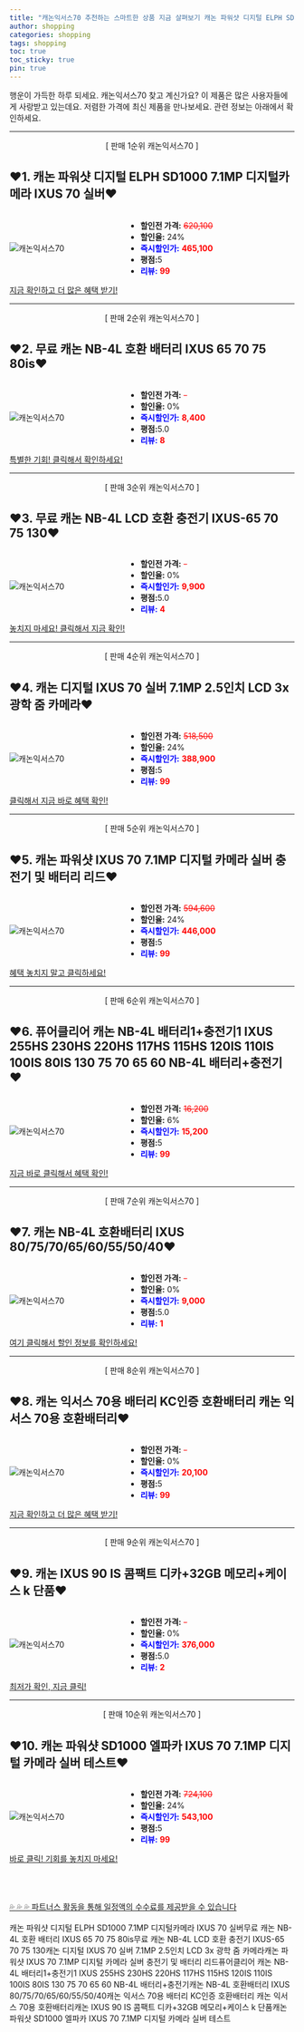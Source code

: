 ```yaml
---
title: "캐논익서스70 추천하는 스마트한 상품 지금 살펴보기 캐논 파워샷 디지털 ELPH SD1000"
author: shopping
categories: shopping
tags: shopping
toc: true
toc_sticky: true
pin: true
---
```

행운이 가득한 하루 되세요. 캐논익서스70 찾고 계신가요? 이 제품은 많은 사용자들에게 사랑받고 있는데요. 저렴한 가격에 최신 제품을 만나보세요. 관련 정보는 아래에서 확인하세요.

---
<p class="toplist" style="margin: 0 auto; display: block; width: fit-content;">[ 판매 1순위 캐논익서스70 ]</p>

<h2><strong>❤️1. 캐논 파워샷 디지털 ELPH SD1000 7.1MP 디지털카메라 IXUS 70 실버❤️</strong></h2>

<div style="display: flex; align-items: center;">
    <div style="flex: 0.4;">
        <img src="https://thumbnail9.coupangcdn.com/thumbnails/remote/230x230ex/image/vendor_inventory/6448/a5e72239283783fdbb458ce2102a05b22022a9ddea6eeba97e699cf8ec15.jpg" alt="캐논익서스70" style="max-width: 100%;">
    </div>
    <div style="flex: 0.6; margin-left: 10px;">
        <ul>
            <li><strong>할인전 가격:</strong> <del style="color: red;">620,100</del></li>
            <li><strong>할인율:</strong> 24%</li>
            <li><span style='color:blue'><strong>즉시할인가:</strong></span> <span style='color:red'><strong>465,100</strong></span></li>
            <li><strong>평점:</strong>5</li>
            <li><span style='color:blue'><strong>리뷰:</strong></span> <span style='color:red'><strong>99</strong></span></li>
        </ul>
    </div>
</div>
<div class="center">
    <a href="https://William4Davisa.github.io?lptag=AF9450613&subid=githubio&pageKey=8101372332&traceid=V0-153&itemId=22916560429&vendorItemId=89950976584" class="myButton">
        지금 확인하고 더 많은 혜택 받기!
    </a>
</div>


---
<p class="toplist" style="margin: 0 auto; display: block; width: fit-content;">[ 판매 2순위 캐논익서스70 ]</p>

<h2><strong>❤️2. 무료 캐논 NB-4L 호환 배터리 IXUS 65 70 75 80is❤️</strong></h2>

<div style="display: flex; align-items: center;">
    <div style="flex: 0.4;">
        <img src="https://thumbnail6.coupangcdn.com/thumbnails/remote/230x230ex/image/vendor_inventory/907d/98fed19bec80b920dfc4c3481d88c638b59a736a92f1fa919f605be666de.jpg" alt="캐논익서스70" style="max-width: 100%;">
    </div>
    <div style="flex: 0.6; margin-left: 10px;">
        <ul>
            <li><strong>할인전 가격:</strong> <del style="color: red;">-</del></li>
            <li><strong>할인율:</strong> 0%</li>
            <li><span style='color:blue'><strong>즉시할인가:</strong></span> <span style='color:red'><strong>8,400</strong></span></li>
            <li><strong>평점:</strong>5.0</li>
            <li><span style='color:blue'><strong>리뷰:</strong></span> <span style='color:red'><strong>8</strong></span></li>
        </ul>
    </div>
</div>
<div class="center">
    <a href="https://William4Davisa.github.io?lptag=AF9450613&subid=githubio&pageKey=247191823&traceid=V0-153&itemId=782951826&vendorItemId=4982352321" class="myButton">
        특별한 기회! 클릭해서 확인하세요!
    </a>
</div>


---
<p class="toplist" style="margin: 0 auto; display: block; width: fit-content;">[ 판매 3순위 캐논익서스70 ]</p>

<h2><strong>❤️3. 무료 캐논 NB-4L LCD 호환 충전기 IXUS-65 70 75 130❤️</strong></h2>

<div style="display: flex; align-items: center;">
    <div style="flex: 0.4;">
        <img src="https://thumbnail9.coupangcdn.com/thumbnails/remote/230x230ex/image/vendor_inventory/9b75/199ced1885f605d914f3f7da323d304f92e3101f0d4ba602fd7abddea5ff.jpg" alt="캐논익서스70" style="max-width: 100%;">
    </div>
    <div style="flex: 0.6; margin-left: 10px;">
        <ul>
            <li><strong>할인전 가격:</strong> <del style="color: red;">-</del></li>
            <li><strong>할인율:</strong> 0%</li>
            <li><span style='color:blue'><strong>즉시할인가:</strong></span> <span style='color:red'><strong>9,900</strong></span></li>
            <li><strong>평점:</strong>5.0</li>
            <li><span style='color:blue'><strong>리뷰:</strong></span> <span style='color:red'><strong>4</strong></span></li>
        </ul>
    </div>
</div>
<div class="center">
    <a href="https://William4Davisa.github.io?lptag=AF9450613&subid=githubio&pageKey=206733354&traceid=V0-153&itemId=610776714&vendorItemId=4602619515" class="myButton">
        놓치지 마세요! 클릭해서 지금 확인!
    </a>
</div>


---
<p class="toplist" style="margin: 0 auto; display: block; width: fit-content;">[ 판매 4순위 캐논익서스70 ]</p>

<h2><strong>❤️4. 캐논 디지털 IXUS 70 실버 7.1MP 2.5인치 LCD 3x 광학 줌 카메라❤️</strong></h2>

<div style="display: flex; align-items: center;">
    <div style="flex: 0.4;">
        <img src="https://thumbnail6.coupangcdn.com/thumbnails/remote/230x230ex/image/vendor_inventory/c835/b6c1891a4f7912d347dc0e7e4c5b1bf0f070a863eb69f687fa676dcefe66.jpg" alt="캐논익서스70" style="max-width: 100%;">
    </div>
    <div style="flex: 0.6; margin-left: 10px;">
        <ul>
            <li><strong>할인전 가격:</strong> <del style="color: red;">518,500</del></li>
            <li><strong>할인율:</strong> 24%</li>
            <li><span style='color:blue'><strong>즉시할인가:</strong></span> <span style='color:red'><strong>388,900</strong></span></li>
            <li><strong>평점:</strong>5</li>
            <li><span style='color:blue'><strong>리뷰:</strong></span> <span style='color:red'><strong>99</strong></span></li>
        </ul>
    </div>
</div>
<div class="center">
    <a href="https://William4Davisa.github.io?lptag=AF9450613&subid=githubio&pageKey=8055861301&traceid=V0-153&itemId=22609058656&vendorItemId=89650663705" class="myButton">
        클릭해서 지금 바로 혜택 확인!
    </a>
</div>


---
<p class="toplist" style="margin: 0 auto; display: block; width: fit-content;">[ 판매 5순위 캐논익서스70 ]</p>

<h2><strong>❤️5. 캐논 파워샷 IXUS 70 7.1MP 디지털 카메라 실버 충전기 및 배터리 리드❤️</strong></h2>

<div style="display: flex; align-items: center;">
    <div style="flex: 0.4;">
        <img src="https://thumbnail8.coupangcdn.com/thumbnails/remote/230x230ex/image/vendor_inventory/f392/cb0476bdc22efe0183c2c55465d99f8af44ff2370462f1917065362aa41b.jpg" alt="캐논익서스70" style="max-width: 100%;">
    </div>
    <div style="flex: 0.6; margin-left: 10px;">
        <ul>
            <li><strong>할인전 가격:</strong> <del style="color: red;">594,600</del></li>
            <li><strong>할인율:</strong> 24%</li>
            <li><span style='color:blue'><strong>즉시할인가:</strong></span> <span style='color:red'><strong>446,000</strong></span></li>
            <li><strong>평점:</strong>5</li>
            <li><span style='color:blue'><strong>리뷰:</strong></span> <span style='color:red'><strong>99</strong></span></li>
        </ul>
    </div>
</div>
<div class="center">
    <a href="https://William4Davisa.github.io?lptag=AF9450613&subid=githubio&pageKey=8081355700&traceid=V0-153&itemId=22787356961&vendorItemId=89822363213" class="myButton">
        혜택 놓치지 말고 클릭하세요!
    </a>
</div>


---
<p class="toplist" style="margin: 0 auto; display: block; width: fit-content;">[ 판매 6순위 캐논익서스70 ]</p>

<h2><strong>❤️6. 퓨어클리어 캐논 NB-4L 배터리1+충전기1 IXUS 255HS 230HS 220HS 117HS 115HS 120IS 110IS 100IS 80IS 130 75 70 65 60 NB-4L 배터리+충전기❤️</strong></h2>

<div style="display: flex; align-items: center;">
    <div style="flex: 0.4;">
        <img src="https://thumbnail9.coupangcdn.com/thumbnails/remote/230x230ex/image/vendor_inventory/acbe/386aea6452b2790b49128470bafc6e88b834b93812daa6e2f0f485e6965e.jpg" alt="캐논익서스70" style="max-width: 100%;">
    </div>
    <div style="flex: 0.6; margin-left: 10px;">
        <ul>
            <li><strong>할인전 가격:</strong> <del style="color: red;">16,200</del></li>
            <li><strong>할인율:</strong> 6%</li>
            <li><span style='color:blue'><strong>즉시할인가:</strong></span> <span style='color:red'><strong>15,200</strong></span></li>
            <li><strong>평점:</strong>5</li>
            <li><span style='color:blue'><strong>리뷰:</strong></span> <span style='color:red'><strong>99</strong></span></li>
        </ul>
    </div>
</div>
<div class="center">
    <a href="https://William4Davisa.github.io?lptag=AF9450613&subid=githubio&pageKey=8178203377&traceid=V0-153&itemId=23376230026&vendorItemId=90406339638" class="myButton">
        지금 바로 클릭해서 혜택 확인!
    </a>
</div>


---
<p class="toplist" style="margin: 0 auto; display: block; width: fit-content;">[ 판매 7순위 캐논익서스70 ]</p>

<h2><strong>❤️7. 캐논 NB-4L 호환배터리 IXUS 80/75/70/65/60/55/50/40❤️</strong></h2>

<div style="display: flex; align-items: center;">
    <div style="flex: 0.4;">
        <img src="https://thumbnail9.coupangcdn.com/thumbnails/remote/230x230ex/image/vendor_inventory/images/2018/06/15/11/7/a425780e-6d88-48fd-a383-3986a04cfad5.jpg" alt="캐논익서스70" style="max-width: 100%;">
    </div>
    <div style="flex: 0.6; margin-left: 10px;">
        <ul>
            <li><strong>할인전 가격:</strong> <del style="color: red;">-</del></li>
            <li><strong>할인율:</strong> 0%</li>
            <li><span style='color:blue'><strong>즉시할인가:</strong></span> <span style='color:red'><strong>9,000</strong></span></li>
            <li><strong>평점:</strong>5.0</li>
            <li><span style='color:blue'><strong>리뷰:</strong></span> <span style='color:red'><strong>1</strong></span></li>
        </ul>
    </div>
</div>
<div class="center">
    <a href="https://William4Davisa.github.io?lptag=AF9450613&subid=githubio&pageKey=1115110595&traceid=V0-153&itemId=2079843755&vendorItemId=5303302444" class="myButton">
        여기 클릭해서 할인 정보를 확인하세요!
    </a>
</div>


---
<p class="toplist" style="margin: 0 auto; display: block; width: fit-content;">[ 판매 8순위 캐논익서스70 ]</p>

<h2><strong>❤️8. 캐논 익서스 70용 배터리 KC인증 호환배터리 캐논 익서스 70용 호환배터리❤️</strong></h2>

<div style="display: flex; align-items: center;">
    <div style="flex: 0.4;">
        <img src="https://thumbnail9.coupangcdn.com/thumbnails/remote/230x230ex/image/vendor_inventory/b3a2/21c9a811a7cceb790a337da2af3575109de14fa26e1c47a0715990789db1.jpg" alt="캐논익서스70" style="max-width: 100%;">
    </div>
    <div style="flex: 0.6; margin-left: 10px;">
        <ul>
            <li><strong>할인전 가격:</strong> <del style="color: red;">-</del></li>
            <li><strong>할인율:</strong> 0%</li>
            <li><span style='color:blue'><strong>즉시할인가:</strong></span> <span style='color:red'><strong>20,100</strong></span></li>
            <li><strong>평점:</strong>5</li>
            <li><span style='color:blue'><strong>리뷰:</strong></span> <span style='color:red'><strong>99</strong></span></li>
        </ul>
    </div>
</div>
<div class="center">
    <a href="https://William4Davisa.github.io?lptag=AF9450613&subid=githubio&pageKey=7944130939&traceid=V0-153&itemId=21897743030&vendorItemId=88945813462" class="myButton">
        지금 확인하고 더 많은 혜택 받기!
    </a>
</div>


---
<p class="toplist" style="margin: 0 auto; display: block; width: fit-content;">[ 판매 9순위 캐논익서스70 ]</p>

<h2><strong>❤️9. 캐논 IXUS 90 IS 콤팩트 디카+32GB 메모리+케이스 k 단품❤️</strong></h2>

<div style="display: flex; align-items: center;">
    <div style="flex: 0.4;">
        <img src="https://thumbnail7.coupangcdn.com/thumbnails/remote/230x230ex/image/vendor_inventory/0fe2/3c92f050608a0415a40df0b876735eed54624710a82b5084c850b1015899.jpg" alt="캐논익서스70" style="max-width: 100%;">
    </div>
    <div style="flex: 0.6; margin-left: 10px;">
        <ul>
            <li><strong>할인전 가격:</strong> <del style="color: red;">-</del></li>
            <li><strong>할인율:</strong> 0%</li>
            <li><span style='color:blue'><strong>즉시할인가:</strong></span> <span style='color:red'><strong>376,000</strong></span></li>
            <li><strong>평점:</strong>5.0</li>
            <li><span style='color:blue'><strong>리뷰:</strong></span> <span style='color:red'><strong>2</strong></span></li>
        </ul>
    </div>
</div>
<div class="center">
    <a href="https://William4Davisa.github.io?lptag=AF9450613&subid=githubio&pageKey=6163893957&traceid=V0-153&itemId=11981174017&vendorItemId=79253659002" class="myButton">
        최저가 확인, 지금 클릭!
    </a>
</div>


---
<p class="toplist" style="margin: 0 auto; display: block; width: fit-content;">[ 판매 10순위 캐논익서스70 ]</p>

<h2><strong>❤️10. 캐논 파워샷 SD1000 엘파카 IXUS 70 7.1MP 디지털 카메라 실버 테스트❤️</strong></h2>

<div style="display: flex; align-items: center;">
    <div style="flex: 0.4;">
        <img src="https://thumbnail6.coupangcdn.com/thumbnails/remote/230x230ex/image/vendor_inventory/9717/2e163a916c970cc5946e9c98adad53c97960849b32276409b63db383d712.JPG" alt="캐논익서스70" style="max-width: 100%;">
    </div>
    <div style="flex: 0.6; margin-left: 10px;">
        <ul>
            <li><strong>할인전 가격:</strong> <del style="color: red;">724,100</del></li>
            <li><strong>할인율:</strong> 24%</li>
            <li><span style='color:blue'><strong>즉시할인가:</strong></span> <span style='color:red'><strong>543,100</strong></span></li>
            <li><strong>평점:</strong>5</li>
            <li><span style='color:blue'><strong>리뷰:</strong></span> <span style='color:red'><strong>99</strong></span></li>
        </ul>
    </div>
</div>
<div class="center">
    <a href="https://William4Davisa.github.io?lptag=AF9450613&subid=githubio&pageKey=8081149277&traceid=V0-153&itemId=22786612735&vendorItemId=89821629675" class="myButton">
        바로 클릭! 기회를 놓치지 마세요!
    </a>
</div>

<br><br><br>[💦 💦 💦 파트너스 활동을 통해 일정액의 수수료를 제공받을 수 있습니다](https://link.coupang.com/a/bcpT2c)<br><br>캐논 파워샷 디지털 ELPH SD1000 7.1MP 디지털카메라 IXUS 70 실버무료 캐논 NB-4L 호환 배터리 IXUS 65 70 75 80is무료 캐논 NB-4L LCD 호환 충전기 IXUS-65 70 75 130캐논 디지털 IXUS 70 실버 7.1MP 2.5인치 LCD 3x 광학 줌 카메라캐논 파워샷 IXUS 70 7.1MP 디지털 카메라 실버 충전기 및 배터리 리드퓨어클리어 캐논 NB-4L 배터리1+충전기1 IXUS 255HS 230HS 220HS 117HS 115HS 120IS 110IS 100IS 80IS 130 75 70 65 60 NB-4L 배터리+충전기캐논 NB-4L 호환배터리 IXUS 80/75/70/65/60/55/50/40캐논 익서스 70용 배터리 KC인증 호환배터리 캐논 익서스 70용 호환배터리캐논 IXUS 90 IS 콤팩트 디카+32GB 메모리+케이스 k 단품캐논 파워샷 SD1000 엘파카 IXUS 70 7.1MP 디지털 카메라 실버 테스트